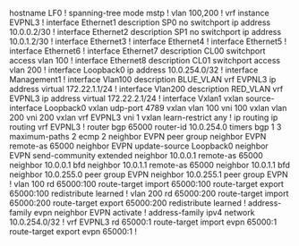 hostname LF0
!
spanning-tree mode mstp
!
vlan 100,200
!
vrf instance EVPNL3
!
interface Ethernet1
   description SP0
   no switchport
   ip address 10.0.0.2/30
!
interface Ethernet2
   description SP1
   no switchport
   ip address 10.0.1.2/30
!
interface Ethernet3
!
interface Ethernet4
!
interface Ethernet5
!
interface Ethernet6
!
interface Ethernet7
   description CL00
   switchport access vlan 100
!
interface Ethernet8
   description CL01
   switchport access vlan 200
!
interface Loopback0
   ip address 10.0.254.0/32
!
interface Management1
!
interface Vlan100
   description BLUE_VLAN
   vrf EVPNL3
   ip address virtual 172.22.1.1/24
!
interface Vlan200
   description RED_VLAN
   vrf EVPNL3
   ip address virtual 172.22.2.1/24
!
interface Vxlan1
   vxlan source-interface Loopback0
   vxlan udp-port 4789
   vxlan vlan 100 vni 100
   vxlan vlan 200 vni 200
   vxlan vrf EVPNL3 vni 1
   vxlan learn-restrict any
!
ip routing
ip routing vrf EVPNL3
!
router bgp 65000
   router-id 10.0.254.0
   timers bgp 1 3
   maximum-paths 2 ecmp 2
   neighbor EVPN peer group
   neighbor EVPN remote-as 65000
   neighbor EVPN update-source Loopback0
   neighbor EVPN send-community extended
   neighbor 10.0.0.1 remote-as 65000
   neighbor 10.0.0.1 bfd
   neighbor 10.0.1.1 remote-as 65000
   neighbor 10.0.1.1 bfd
   neighbor 10.0.255.0 peer group EVPN
   neighbor 10.0.255.1 peer group EVPN
   !
   vlan 100
      rd 65000:100
      route-target import 65000:100
      route-target export 65000:100
      redistribute learned
   !
   vlan 200
      rd 65000:200
      route-target import 65000:200
      route-target export 65000:200
      redistribute learned
   !
   address-family evpn
      neighbor EVPN activate
   !
   address-family ipv4
      network 10.0.254.0/32
   !
   vrf EVPNL3
      rd 65000:1
      route-target import evpn 65000:1
      route-target export evpn 65000:1
!
